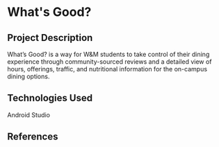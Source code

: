 # What's Good?

## Project Description
What’s Good? is a way for W&M students to take control of their dining experience through community-sourced reviews and a detailed view of hours, offerings, traffic, and nutritional information for the on-campus dining options. 

## Technologies Used
Android Studio

## References
